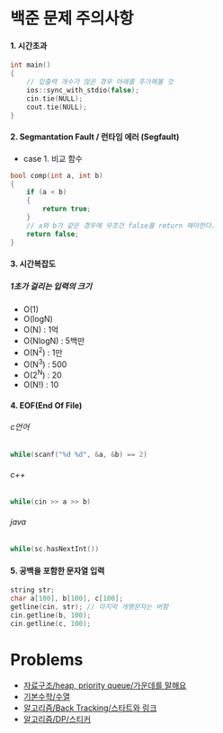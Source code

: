 # 백준 문제 주의사항

#### 1. 시간초과

```cpp
int main()
{
	// 입출력 개수가 많은 경우 아래를 추가해볼 것
	ios::sync_with_stdio(false);
	cin.tie(NULL);
	cout.tie(NULL);
}  
```
#### 2. Segmantation Fault / 런타임 에러 (Segfault)
* case 1. 비교 함수
```cpp
bool comp(int a, int b)
{
	if (a < b)
	{
		return true;
	}
	// a와 b가 같은 경우에 무조건 false를 return 해야한다.
	return false;
}
```

#### 3. 시간복잡도

##### 1초가 걸리는 입력의 크기
* O(1)
* O(logN)
* O(N) : 1억
* O(NlogN) : 5백만
* O(N<sup>2</sup>) : 1만
* O(N<sup>3</sup>) : 500
* O(2<sup>N</sup>) : 20
* O(N!) : 10

#### 4. EOF(End Of File)
###### c언어
```c
while(scanf("%d %d", &a, &b) == 2)
```
###### c++
```cpp
while(cin >> a >> b)
```
###### java
```c
while(sc.hasNextInt())
```

#### 5. 공백을 포함한 문자열 입력
```cpp
string str;
char a[100], b[100], c[100];
getline(cin, str); // 마지막 개행문자는 버함
cin.getline(b, 100);
cin.getline(c, 100);
```

# Problems
* [자료구조/heap, priority queue/가운데를 말해요](/BackJoon/DataStructure/1665.md)
* [기본수학/수열](/BackJoon/Math/2575.md)
* [알고리즘/Back Tracking/스타트와 링크](/BackJoon/Algorithm/14889.md)
* [알고리즘/DP/스티커](/BackJoon/Algorithm/9465.md)
